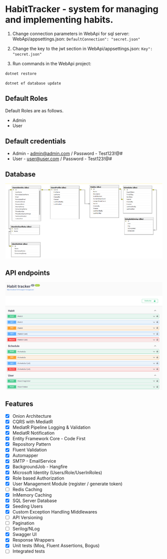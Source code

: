 # HabitTracker - system for managing and implementing habits.

1. Change connection parameters in WebApi for sql server: WebApi/appsettings.json:  `DefaultConnection": "secret.json"`

2. Change the key to the jwt section in WebApi/appsettings.json:   `Key": "secret.json"`

3. Run commands in the WebApi project:

`dotnet restore`

`dotnet ef database update`

## Default Roles
Default Roles are as follows.
- Admin
- User
## Default credentials
- Admin - admin@admin.com / Password - Test123!@#
- User - user@user.com  / Password - Test123!@#

## Database
![Database](img/Database_diagram.png)

## API endpoints
![Database](img/endpoints.png) 
 
## Features
- [x] Onion Architecture
- [x] CQRS with MediatR
- [x] MediatR Pipeline Logging & Validation
- [x] MediatR Notification
- [x] Entity Framework Core - Code First
- [x] Repository Pattern
- [x] Fluent Validation
- [x] Automapper
- [x] SMTP - EmailService
- [x] BackgroundJob - Hangfire
- [x] Microsoft Identity (Users/Role/UserInRoles)
- [x] Role based Authorization
- [x] User Management Module (register / generate token)
- [ ] Redis Caching
- [x] InMemory Caching
- [x] SQL Server Database
- [x] Seeding Users
- [x] Custom Exception Handling Middlewares
- [ ] API Versioning
- [ ] Pagination
- [ ] Serilog/NLog
- [x] Swagger UI
- [x] Response Wrappers
- [x] Unit tests (Moq, Fluent Assertions, Bogus)
- [ ] Integrated tests
